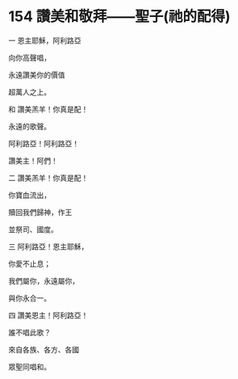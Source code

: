 # 154 讚美和敬拜——聖子(祂的配得)

一 恩主耶穌，阿利路亞

向你高聲唱，

永遠讚美你的價值

超萬人之上。

和 讚美羔羊！你真是配！

永遠的歌聲。

阿利路亞！阿利路亞！

讚美主！阿們！

二 讚美羔羊！你真是配！

你寶血流出，

贖回我們歸神，作王

並祭司、國度。

三 阿利路亞！恩主耶穌，

你愛不止息；

我們屬你，永遠屬你，

與你永合一。

四 讚美恩主！阿利路亞！

誰不唱此歌？

來自各族、各方、各國

眾聖同唱和。

